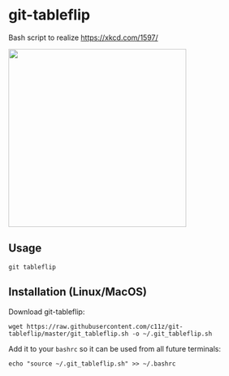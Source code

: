 # git-tableflip
Bash script to realize https://xkcd.com/1597/

<img src="https://imgs.xkcd.com/comics/git_2x.png" alt="" data-canonical-src="https://imgs.xkcd.com/comics/git_2x.png" width="350" />

## Usage

```
git tableflip
```

## Installation (Linux/MacOS)

Download git-tableflip:

```
wget https://raw.githubusercontent.com/c11z/git-tableflip/master/git_tableflip.sh -o ~/.git_tableflip.sh
```

Add it to your `bashrc` so it can be used from all future terminals:
```
echo "source ~/.git_tableflip.sh" >> ~/.bashrc
```
